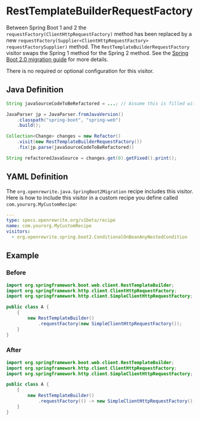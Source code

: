 # RestTemplateBuilderRequestFactory

Between Spring Boot 1 and 2 the `requestFactory(ClientHttpRequestFactory)` method has been replaced by a new `requestFactory(Supplier<ClientHttpRequestFactory> requestFactorySupplier)` method. The `RestTemplateBuilderRequestFactory` visitor swaps the Spring 1 method for the Spring 2 method. See the [Spring Boot 2.0 migration guide](https://github.com/spring-projects/spring-boot/wiki/Spring-Boot-2.0-Migration-Guide#resttemplatebuilder) for more details.

There is no required or optional configuration for this visitor.

## Java Definition

```java
String javaSourceCodeToBeRefactored = ...; // Assume this is filled with Java source code

JavaParser jp = JavaParser.fromJavaVersion()
    .classpath("spring-boot", "spring-web")
    .build();

Collection<Change> changes = new Refactor()
    .visit(new RestTemplateBuilderRequestFactory())
    .fix(jp.parse(javaSourceCodeToBeRefactored))

String refactoredJavaSource = changes.get(0).getFixed().print();
```

## YAML Definition

The `org.openrewrite.java.SpringBoot2Migration` recipe includes this visitor. Here is how to include this visitor in a custom recipe you define called `com.yourorg.MyCustomRecipe`:

```yaml
---
type: specs.openrewrite.org/v1beta/recipe
name: com.yourorg.MyCustomRecipe 
visitors:
  - org.openrewrite.spring.boot2.ConditionalOnBeanAnyNestedCondition
```

## Example

### Before

```java
import org.springframework.boot.web.client.RestTemplateBuilder;
import org.springframework.http.client.ClientHttpRequestFactory;
import org.springframework.http.client.SimpleClientHttpRequestFactory;

public class A {
    {
        new RestTemplateBuilder()
            .requestFactory(new SimpleClientHttpRequestFactory());
    }
}
```

### After

```java
import org.springframework.boot.web.client.RestTemplateBuilder;
import org.springframework.http.client.ClientHttpRequestFactory;
import org.springframework.http.client.SimpleClientHttpRequestFactory;

public class A {
    {
        new RestTemplateBuilder()
            .requestFactory(() -> new SimpleClientHttpRequestFactory());
    }
}
```

